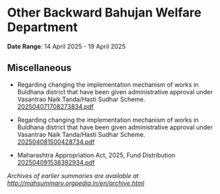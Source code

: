 # Other Backward Bahujan Welfare Department

**Date Range**: 14 April 2025 - 19 April 2025


## Miscellaneous
- Regarding changing the implementation mechanism of works in Buldhana district that have been given administrative approval under Vasantrao Naik Tanda/Hasti Sudhar Scheme.\
  [202504071708273834.pdf](https://gr.maharashtra.gov.in/Site/Upload/Government%20Resolutions/English/202504071708273834.pdf)

- Regarding changing the implementation mechanism of works in Buldhana district that have been given administrative approval under Vasantrao Naik Tanda/Hasti Sudhar Scheme.\
  [202504081500428734.pdf](https://gr.maharashtra.gov.in/Site/Upload/Government%20Resolutions/English/202504081500428734.pdf)

- Maharashtra Appropriation Act, 2025, Fund Distribution\
  [202504091538392934.pdf](https://gr.maharashtra.gov.in/Site/Upload/Government%20Resolutions/English/202504091538392934.pdf)


*Archives of earlier summaries are available at http://mahsummary.orgpedia.in/en/archive.html*